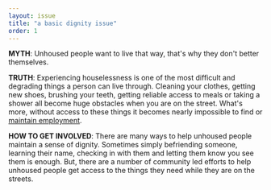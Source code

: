 ```yaml
---
layout: issue
title: "a basic dignity issue"
order: 1
---
```

<strong>MYTH</strong>: Unhoused people want to live that way, that's why they don't better themselves.

<strong>TRUTH</strong>: Experiencing houselessness is one of the most difficult and degrading things a person can live through. Cleaning your clothes, getting new shoes, brushing your teeth, getting reliable access to meals or taking a shower all become huge obstacles when you are on the street. What's more, without access to these things it becomes nearly impossible to find or [maintain employment](https://nationalhomeless.org/issues/economic-justice/).

<strong>HOW TO GET INVOLVED</strong>: There are many ways to help unhoused people maintain a sense of dignity. Sometimes simply befriending someone, learning their name, checking in with them and letting them know you see them is enough. But, there are a number of community led efforts to help unhoused people get access to the things they need while they are on the streets.

